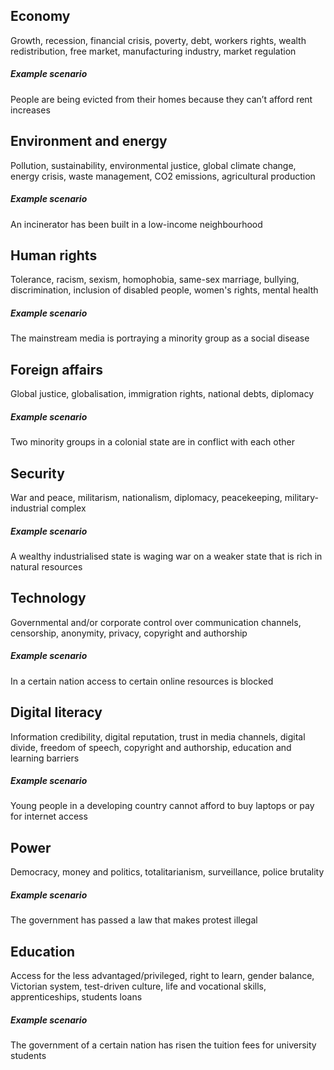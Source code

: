 ## Economy

Growth, recession, financial crisis, poverty, debt, workers rights, wealth redistribution, free market, manufacturing industry, market regulation

##### Example scenario

People are being evicted from their homes because they can’t afford rent increases

## Environment and energy

Pollution, sustainability, environmental justice, global climate change, energy crisis, waste management, CO2 emissions, agricultural production

##### Example scenario

An incinerator has been built in a low-income neighbourhood

## Human rights

Tolerance, racism, sexism, homophobia, same-sex marriage, bullying, discrimination, inclusion of disabled people, women's rights, mental health

##### Example scenario

The mainstream media is portraying a minority group as a social disease

## Foreign affairs

Global justice, globalisation, immigration rights, national debts, diplomacy

##### Example scenario

Two minority groups in a colonial state are in conflict with each other

## Security

War and peace, militarism, nationalism, diplomacy, peacekeeping, military-industrial complex

##### Example scenario

A wealthy industrialised state is waging war on a weaker state that is rich in natural resources

## Technology

Governmental and/or corporate control over communication channels, censorship, anonymity, privacy, copyright and authorship

##### Example scenario

In a certain nation access to certain online resources is blocked

## Digital literacy

Information credibility, digital reputation, trust in media channels, digital divide, freedom of speech, copyright and authorship, education and learning barriers

##### Example scenario

Young people in a developing country cannot afford to buy laptops or pay for internet access

## Power

Democracy, money and politics, totalitarianism, surveillance, police brutality

##### Example scenario

The government has passed a law that makes protest illegal

## Education

Access for the less advantaged/privileged, right to learn, gender balance, Victorian system, test-driven culture, life and vocational skills, apprenticeships, students loans 

##### Example scenario

The government of a certain nation has risen the tuition fees for university students
